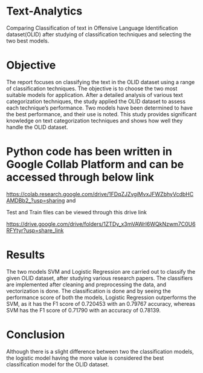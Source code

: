 # Text-Analytics
Comparing Classification of text in Offensive Language Identification dataset(OLID) after studying of classification techniques and selecting the two best models.

# Objective

The report focuses on classifying the text in the OLID dataset using a range of classification techniques. The objective is to choose the two most suitable models for application. After a detailed analysis of various text categorization techniques, the study applied the OLID dataset to assess each technique’s performance. Two models have been determined to have the best performance, and their use is noted. This study provides significant knowledge on text categorization techniques and shows how well they handle the OLID dataset.

# Python code has been written in Google Collab Platform and can be accessed through below link
https://colab.research.google.com/drive/1FDqZJZvgiMvxJFWZbhyVcdbHCAMDBb2_?usp=sharing and 

Test and Train files can be viewed through this drive link

https://drive.google.com/drive/folders/1ZTDy_x3mVAWrI6WQkNzwm7C0U6RFYtyr?usp=share_link



# Results 

The two models SVM and Logistic Regression are carried out to classify the given OLID dataset, after studying various research papers. The classifiers are implemented after cleaning and preprocessing the data, and vectorization is done. The classification is done and by seeing the performance score of both the models, Logistic Regression outperforms the SVM, as it has the F1 score of 0.720453 with an 0.79767 accuracy, whereas SVM has the F1 score of 0.71790 with an accuracy of 0.78139. 

# Conclusion

Although there is a slight difference between two the classification models, the logistic model having the more value is considered the best classification model for the OLID dataset.
